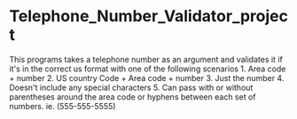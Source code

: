 # Telephone_Number_Validator_project
This programs takes a telephone number as an argument and validates it if it's in the correct us format with one of the following scenarios
    1. Area code + number
    2. US country Code + Area code + number
    3. Just the number
    4. Doesn't include any special characters
    5. Can pass with or without parentheses around the area code or hyphens between each set of numbers. ie. (555-555-5555)